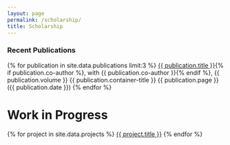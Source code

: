 ```yaml
---
layout: page
permalink: /scholarship/
title: Scholarship
---
```


<!-- Recent Publications -->
### Recent Publications
{% for publication in site.data.publications limit:3 %}
<a href="https://luckyjimjd.github.io/assets/pdf/{{ publication.pdf }}" target="_blank">{{ publication.title }}</a>{% if publication.co-author %}, with {{ publication.co-author }}{% endif %}, {{ publication.volume }} {{ publication.container-title }} {{ publication.page }} ({{ publication.date }})
{% endfor %}


<!-- Work in Progress -->
# Work in Progress

{% for project in site.data.projects %}
<a href="{{ project.osf }}">{{ project.title }}</a>
{% endfor %}



